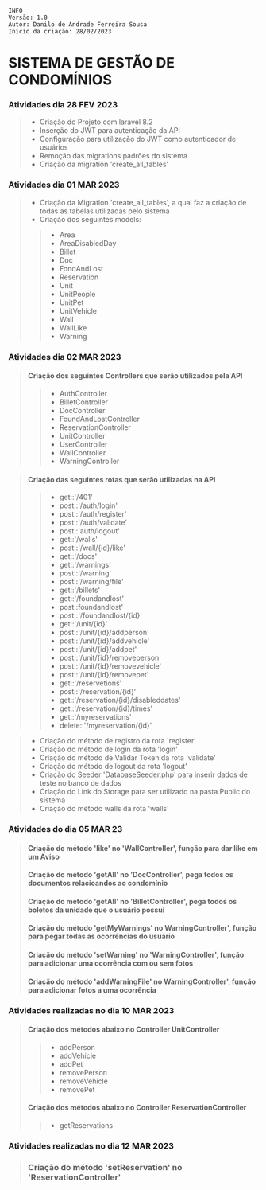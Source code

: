 ```
INFO
Versão: 1.0
Autor: Danilo de Andrade Ferreira Sousa
Início da criação: 28/02/2023

``` 

# SISTEMA DE GESTÃO DE CONDOMÍNIOS

### Atividades dia 28 FEV 2023
> - Criação do Projeto com laravel 8.2
> - Inserção do JWT para autenticação da API
> - Configuração para utilização do JWT como autenticador de usuários
> - Remoção das migrations padrões do sistema
> - Criação da migration 'create_all_tables'

### Atividades dia 01 MAR 2023
> - Criação da Migration 'create_all_tables', a qual faz a criação de todas as tabelas utilizadas pelo sistema
> - Criação dos seguintes models: 
>> - Area
>> - AreaDisabledDay
>> - Billet
>> - Doc 
>> - FondAndLost
>> - Reservation
>> - Unit
>> - UnitPeople
>> - UnitPet
>> - UnitVehicle
>> - Wall
>> - WallLike
>> - Warning

### Atividades dia 02 MAR 2023
> #### Criação dos seguintes Controllers que serão utilizados pela API
>> - AuthController
>> - BilletController
>> - DocController
>> - FoundAndLostController
>> - ReservationController
>> - UnitController
>> - UserController
>> - WallController
>> - WarningController

> #### Criação das seguintes rotas que serão utilizadas na API
>> - get::'/401'
>> - post::'/auth/login'
>> - post::'/auth/register'
>> - post::'/auth/validate'
>> - post::'auth/logout'
>> - get::'/walls'
>> - post::'/wall/{id}/like'
>> - get::'/docs'
>> - get::'/warnings'
>> - post::'/warning'
>> - post::'/warning/file'
>> - get::'/billets'
>> - get::'/foundandlost'
>> - post::foundandlost'
>> - post::'/foundandlost/{id}'
>> - get::'/unit/{id}'
>> - post::'/unit/{id}/addperson'
>> - post::'/unit/{id}/addvehicle'
>> - post::'/unit/{id}/addpet'
>> - post::'/unit/{id}/removeperson'
>> - post::'/unit/{id}/removevehicle'
>> - post::'/unit/{id}/removepet'
>> - get::'/reservetions'
>> - post::'/reservation/{id}'
>> - get::'/reservation/{id}/disableddates'
>> - get::'/reservation/{id}/times'
>> - get::'/myreservations'
>> - delete::'/myreservation/{id}'

> - Criação do método de registro da rota 'register'
> - Criação do método de login da rota 'login'
> - Criação do método de Validar Token da rota 'validate'
> - Criação do método de logout da rota 'logout'
> - Criação do Seeder 'DatabaseSeeder.php' para inserir dados de teste no banco de dados
> - Criação do Link do Storage para ser utilizado na pasta Public do sistema
> - Criação do método walls da rota 'walls'


### Atividades do dia 05 MAR 23
> #### Criação do método 'like' no 'WallController', função para dar like em um Aviso
> #### Criação do método 'getAll' no 'DocController', pega todos os documentos relacioandos ao condomínio
> #### Criação do método 'getAll' no 'BilletController', pega todos os boletos da unidade que o usuário possui
> #### Criação do método 'getMyWarnings' no WarningController', função para pegar todas as ocorrências do usuário
> #### Criação do método 'setWarning' no 'WarningController', função para adicionar uma ocorrência com ou sem fotos
> #### Criação do método 'addWarningFile' no WarningController', função para adicionar fotos a uma ocorrência


### Atividades realizadas no dia 10 MAR 2023
> #### Criação dos métodos abaixo no Controller UnitController
>> - addPerson
>> - addVehicle
>> - addPet
>> - removePerson
>> - removeVehicle
>> - removePet
> #### Criação dos métodos abaixo no Controller ReservationController
>> - getReservations


### Atividades realizadas no dia 12 MAR 2023
> ### Criação do método 'setReservation' no 'ReservationController'

